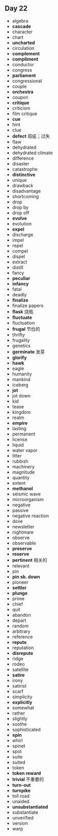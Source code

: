 ## Day 22

- algebra
- **cascade**
- character
- chart
- **uncharted**
- circulation
- **complement**
- **compliment**
- conductor
- congress
- **parliament**
- congressional
- couple
- **orchestra**
- coupon
- **critique**
- criticism
- film critique
- **cue**
- hint
- clue
- **defect** 瑕疵；过失
- flaw
- dehydrated
- dehydrated climate
- difference
- disaster
- catastrophe
- **distinctive**
- unique
- drawback
- disadvantage
- shortcoming
- drop
- drop by
- drop off
- **evolve**
- evolution
- **expel**
- discharge
- impel
- repel
- compel
- dispel
- extract
- distill
- fancy
- **peculiar**
- **infancy**
- fatal
- deadly
- **finalize**
- finalize papers
- **flask** 烧瓶
- **fluctuate**
- fluctuation
- **frugal** 节俭的
- thrifty
- frugality
- genetics
- **germinate** 发芽
- **glorify**
- **hawk**
- eagle
- humanity
- mankind
- iceberg
- **jot**
- jot down
- kid
- tease
- kingdom
- realm
- **empire**
- lasting
- permanent
- license
- liquid
- water vapor
- litter
- rubbish
- machinery
- magnitude
- quantity
- extent
- **methanol**
- seismic wave
- microorganism
- negative
- passive
- negative reaction
- dove
- newsletter
- nightmare
- observe
- observable
- **preserve**
- **reserve**
- **pertinent** 相关的
- relevant
- pin
- **pin sb. down**
- pioneer
- **settler**
- **plunge**
- prime
- chief
- quit
- abandon
- depart
- random
- arbitrary
- reference
- **repute**
- reputation
- **disrepute**
- ridge
- rodeo
- satellite
- **satire**
- irony
- satirist
- scarf
- simplicity
- **explicitly**
- somewhat
- rather
- slightly
- soothe
- sophisticated
- **spin**
- whirl
- spinet
- spot
- suite
- suited
- token
- **token reward**
- **trivial** 不重要的
- **turn-out**
- **turnpike**
- toll road
- unaided
- **unsubstantiated**
- substantiate
- unverified
- version
- warp

